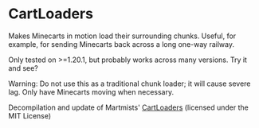 # CartLoaders

Makes Minecarts in motion load their surrounding chunks. Useful, for example, for sending Minecarts back across a long one-way railway.

Only tested on >=1.20.1, but probably works across many versions. Try it and see?

Warning: Do not use this as a traditional chunk loader; it will cause severe lag. Only have Minecarts moving when necessary.

Decompilation and update of Martmists' [CartLoaders](https://www.curseforge.com/minecraft/mc-mods/cartloaders) (licensed under the MIT License)
